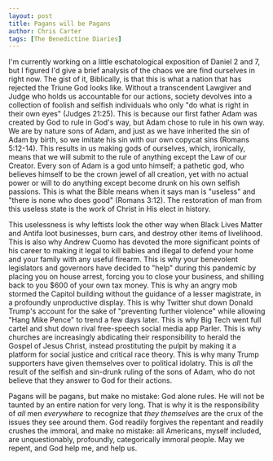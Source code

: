 ```yaml
---
layout: post
title: Pagans will be Pagans
author: Chris Carter
tags: [The Benedictine Diaries]
---
```


I'm currently working on a little eschatological exposition of Daniel 2 and 7, but I figured I'd give a brief analysis of the chaos we are find ourselves in right now. The gist of it, Biblically, is that this is what a nation that has rejected the Triune God looks like. Without a transcendent Lawgiver and Judge who holds us accountable for our actions, society devolves into a collection of foolish and selfish individuals who only "do what is right in their own eyes" (Judges 21:25). This is because our first father Adam was created by God to rule in God's way, but Adam chose to rule in his own way. We are by nature sons of Adam, and just as we have inherited the sin of Adam by birth, so we imitate his sin with our own copycat sins (Romans 5:12-14). This results in us making gods of ourselves, which, ironically, means that we will submit to the rule of anything except the Law of our Creator. Every son of Adam is a god unto himself; a pathetic god, who believes himself to be the crown jewel of all creation, yet with no actual power or will to do anything except become drunk on his own selfish passions. This is what the Bible means when it says man is "useless" and "there is none who does good" (Romans 3:12). The restoration of man from this useless state is the work of Christ in His elect in history.

This uselessness is why leftists look the other way when Black Lives Matter and Antifa loot businesses, burn cars, and destroy other items of livelihood. This is also why Andrew Cuomo has devoted the more significant points of his career to making it legal to kill babies and illegal to defend your home and your family with any useful firearm. This is why your benevolent legislators and governors have decided to "help" during this pandemic by placing you on house arrest, forcing you to close your business, and shilling back to you $600 of your own tax money. This is why an angry mob stormed the Capitol building without the guidance of a lesser magistrate, in a profoundly unproductive display. This is why Twitter shut down Donald Trump's account for the sake of "preventing further violence" while allowing "Hang Mike Pence" to trend a few days later. This is why Big Tech went full cartel and shut down rival free-speech social media app Parler. This is why churches are increasingly abdicating their responsibility to herald the Gospel of Jesus Christ, instead prostituting the pulpit by making it a platform for social justice and critical race theory. This is why many Trump supporters have given themselves over to political idolatry. This is _all_ the result of the selfish and sin-drunk ruling of the sons of Adam, who do not believe that they answer to God for their actions.

Pagans will be pagans, but make no mistake: God alone rules. He will not be taunted by an entire nation for very long. That is why it is the responsibility of _all_ men _everywhere_ to recognize that _they themselves_ are the crux of the issues they see around them. God readily forgives the repentant and readily crushes the immoral, and make no mistake: all Americans, myself included, are unquestionably, profoundly, categorically immoral people. May we repent, and God help me, and help us. 
